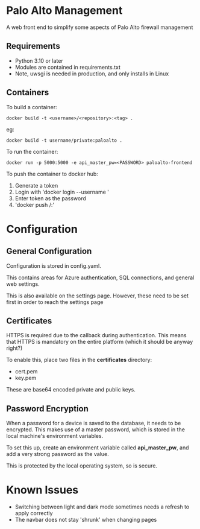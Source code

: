 # Palo Alto Management

A web front end to simplify some aspects of Palo Alto firewall management

## Requirements

- Python 3.10 or later
- Modules are contained in requirements.txt
- Note, uwsgi is needed in production, and only installs in Linux

## Containers

To build a container:

```
docker build -t <username>/<repository>:<tag> .
```

eg:

```
docker build -t username/private:paloalto .
```

To run the container:

```
docker run -p 5000:5000 -e api_master_pw=<PASSWORD> paloalto-frontend
```

To push the container to docker hub:

1. Generate a token
2. Login with 'docker login --username <USER>'
3. Enter token as the password
4. 'docker push <USERNAME>/<repository>:<tag>'


# Configuration

## General Configuration

Configuration is stored in config.yaml.

This contains areas for Azure authentication, SQL connections, and general web settings.

This is also available on the settings page. However, these need to be set first in order to reach the settings page

## Certificates

HTTPS is required due to the callback during authentication. This means that HTTPS is mandatory on the entire platform (which it should be anyway right?)

To enable this, place two files in the **certificates** directory:

- cert.pem
- key.pem

These are base64 encoded private and public keys.

## Password Encryption

When a password for a device is saved to the database, it needs to be encrypted. This makes use of a master password, which is stored in the local machine's environment variables.

To set this up, create an environment variable called **api_master_pw**, and add a very strong password as the value.

This is protected by the local operating system, so is secure.

# Known Issues

- Switching between light and dark mode sometimes needs a refresh to apply correctly
- The navbar does not stay 'shrunk' when changing pages
